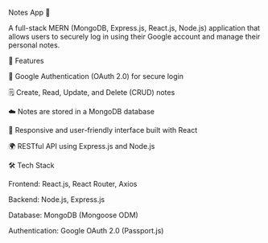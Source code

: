 Notes App 📝

A full-stack MERN (MongoDB, Express.js, React.js, Node.js) application that allows users to securely log in using their Google account and manage their personal notes.

🚀 Features

🔐 Google Authentication (OAuth 2.0) for secure login

🗒️ Create, Read, Update, and Delete (CRUD) notes

☁️ Notes are stored in a MongoDB database

📱 Responsive and user-friendly interface built with React

🌍 RESTful API using Express.js and Node.js


🛠️ Tech Stack

Frontend: React.js, React Router, Axios

Backend: Node.js, Express.js

Database: MongoDB (Mongoose ODM)

Authentication: Google OAuth 2.0 (Passport.js)
